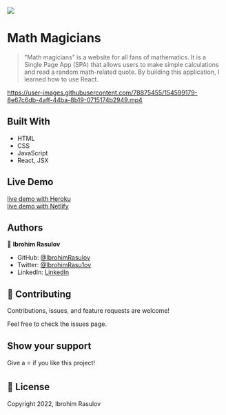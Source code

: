 ![](https://img.shields.io/badge/Microverse-blueviolet)

# Math Magicians

> "Math magicians" is a website for all fans of mathematics. It is a Single Page App (SPA) that allows users to make simple calculations and read a random math-related quote. By building this application, I learned how to use React.

https://user-images.githubusercontent.com/78875455/154599179-8e67c6db-4aff-44ba-8b19-0715174b2949.mp4

## Built With

- HTML
- CSS
- JavaScript
- React, JSX

## Live Demo

[live demo with Heroku]()<br>
[live demo with Netlify](https://621420604df7e5bdb5083bf0--goofy-archimedes-6db81d.netlify.app/)

## Authors

👤 **Ibrohim Rasulov**

- GitHub: [@IbrohimRasulov](https://github.com/IbrohimRasulov)
- Twitter: [@IbrohimRasu1ov](https://twitter.com/IbrohimRasu1ov)
- LinkedIn: [LinkedIn](https://www.linkedin.com/in/ibrohim-rasulov-a88352209/)

## 🤝 Contributing

Contributions, issues, and feature requests are welcome!

Feel free to check the issues page.

## Show your support

Give a ⭐️ if you like this project!

## 📝 License

Copyright 2022, Ibrohim Rasulov
